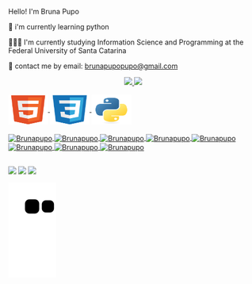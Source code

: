 Hello! I'm Bruna Pupo

🐍 i'm currently learning python

👩🏽‍🎓 I'm currently studying
Information Science and Programming
at the Federal University of Santa Catarina

📧 contact me by email: brunapupopupo@gmail.com

<div align="center">
  <a href="https://github.com/Brunapupo">
  <img height="180em" src="https://github-readme-stats.vercel.app/api?username=Brunapupo&show_icons=true&theme=tokyonight&include_all_commits=true&count_private=true"/>
  <img height="180em" src="https://github-readme-stats.vercel.app/api/top-langs/?username=Brunapupo&layout=compact&langs_count=7&theme=tokyonight"/>
</div>
<div style="display: inline_block"><br>
<img align="center" alt="Brunapupo-HTML" height="60" width="80" src="https://raw.githubusercontent.com/devicons/devicon/master/icons/html5/html5-original.svg">
<img align="center" alt="Brunapupo-CSS" height="60" width="80" src="https://raw.githubusercontent.com/devicons/devicon/master/icons/css3/css3-original.svg">
<img align="center" alt="Brunapupo-Python" height="60" width="80" src="https://raw.githubusercontent.com/devicons/devicon/master/icons/python/python-original.svg">
</div>
	
<br>
	
<div>
	<img align="center" alt="Brunapupo" src="https://assets.pokemon.com/assets/cms2-pt-br/img/cards/web/SWSHP/SWSHP_PT-BR_SWSH111.png">
	<img align="center" alt="Brunapupo" src="https://assets.pokemon.com/assets/cms2-pt-br/img/cards/web/SWSH7/SWSH7_PT-BR_212.png">
	<img align="center" alt="Brunapupo" src="https://assets.pokemon.com/assets/cms2-pt-br/img/cards/web/SWSH8/SWSH8_PT-BR_270.png">
	<img align="center" alt="Brunapupo" src="https://assets.pokemon.com/assets/cms2-pt-br/img/cards/web/SWSH9/SWSH9_PT-BR_TG11.png">
	<img align="center" alt="Brunapupo" src="https://assets.pokemon.com/assets/cms2-pt-br/img/cards/web/SM115/SM115_PT-BR_42.png">
	<img align="center" alt="Brunapupo" src="https://assets.pokemon.com/assets/cms2-pt-br/img/cards/web/SWSH10/SWSH10_PT-BR_TG13.png">
	<img align="center" alt="Brunapupo" src="https://assets.pokemon.com/assets/cms2/img/cards/web/SWSH6/SWSH6_EN_168.png">
	<img align="center" alt="Brunapupo" src="https://assets.pokemon.com/assets/cms2-pt-br/img/cards/web/SM2/SM2_PT-BR_22.png">
</div>	
	
##
	
<div> 
  <a href="https://instagram.com/bruna.pupo" target="_blank"><img src="https://img.shields.io/badge/-Instagram-%23E4405F?style=for-the-badge&logo=instagram&logoColor=white" target="_blank"></a>
 	<a href="https://www.twitch.tv/brunypupo" target="_blank"><img src="https://img.shields.io/badge/Twitch-9146FF?style=for-the-badge&logo=twitch&logoColor=white" target="_blank"></a>
  <a href="https://www.linkedin.com/in/bruna-dias-pupo-0ab221199/target="_blank"><img src="https://img.shields.io/badge/-LinkedIn-%230077B5?style=for-the-badge&logo=linkedin&logoColor=white" target="_blank"></a> 
 
  ![Snake animation](https://github.com/rafaballerini/rafaballerini/blob/output/github-contribution-grid-snake.svg)
 
</div>
	
	
